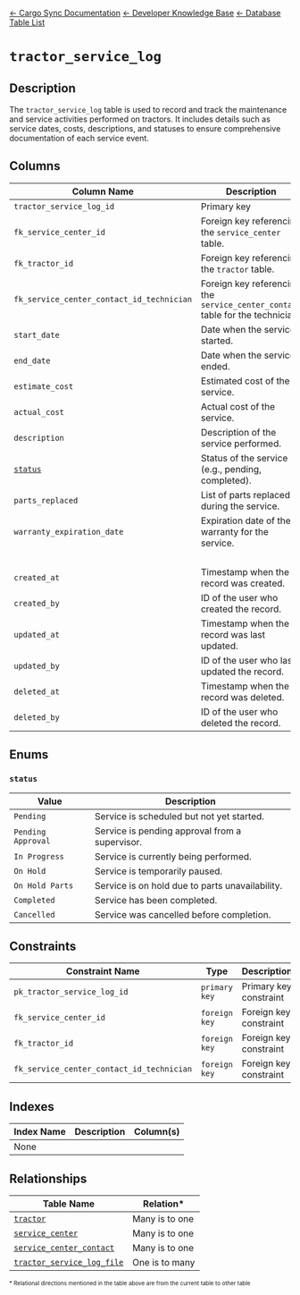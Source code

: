 [← Cargo Sync Documentation](../../../../readme.md) [← Developer Knowledge Base](../../readme.md) [← Database Table List](../database-design.md)

# `tractor_service_log`

## Description

The `tractor_service_log` table is used to record and track the maintenance and service activities performed on tractors. It includes details such as service dates, costs, descriptions, and statuses to ensure comprehensive documentation of each service event.

## Columns

|Column Name|Description|Data Type|Nullable|Default|
|-|-|-|-|-|
|`tractor_service_log_id`|Primary key|`integer`|❌||
|`fk_service_center_id`|Foreign key referencing the `service_center` table.|`integer`|❌||
|`fk_tractor_id`|Foreign key referencing the `tractor` table.|`integer`|❌||
|`fk_service_center_contact_id_technician`|Foreign key referencing the `service_center_contact` table for the technician.|`integer`|✓|`null`|
|`start_date`|Date when the service started.|`date`|❌||
|`end_date`|Date when the service ended.|`date`|❌||
|`estimate_cost`|Estimated cost of the service.|`decimal(10,2)`|✓|`null`|
|`actual_cost`|Actual cost of the service.|`decimal(10,2)`|✓|`null`|
|`description`|Description of the service performed.|`text`|✓|`null`|
|[`status`](#status)|Status of the service (e.g., pending, completed).|`varchar(50)`|❌|`Pending`|
|`parts_replaced`|List of parts replaced during the service.|`text`|✓|`null`|
|`warranty_expiration_date`|Expiration date of the warranty for the service.|`date`|✓|`null`|
|&nbsp;|
|`created_at`|Timestamp when the record was created.|`timestamp`|❌|`current_timestamp`|
|`created_by`|ID of the user who created the record.|`integer`|❌|-1|
|`updated_at`|Timestamp when the record was last updated.|`timestamp`|❌|`current_timestamp`|
|`updated_by`|ID of the user who last updated the record.|`integer`|❌|-1|
|`deleted_at`|Timestamp when the record was deleted.|`timestamp`|✓|`null`|
|`deleted_by`|ID of the user who deleted the record.|`integer`|✓|`null`|

## Enums

### `status`

|Value|Description|
|-|-|
|`Pending`|Service is scheduled but not yet started.|
|`Pending Approval`|Service is pending approval from a supervisor.|
|`In Progress`|Service is currently being performed.|
|`On Hold`|Service is temporarily paused.|
|`On Hold Parts`|Service is on hold due to parts unavailability.|
|`Completed`|Service has been completed.|
|`Cancelled`|Service was cancelled before completion.|

## Constraints

|Constraint Name|Type|Description|Column(s)|
|--|--|--|--|
|`pk_tractor_service_log_id`|`primary key`|Primary key constraint|`tractor_service_log_id`|
|`fk_service_center_id`|`foreign key`|Foreign key constraint|`fk_service_center_id`|
|`fk_tractor_id`|`foreign key`|Foreign key constraint|`fk_tractor_id`|
|`fk_service_center_contact_id_technician`|`foreign key`|Foreign key constraint|`fk_service_center_contact_id_technician`|

## Indexes

|Index Name|Description|Column(s)|
|-|-|-|
|None|

## Relationships

|Table Name|Relation*|
|-|-|
|[`tractor`](./tractor-table.md)|Many is to one|
|[`service_center`](./service-center-table.md)|Many is to one|
|[`service_center_contact`](./service-center-contact-table.md)|Many is to one|
|[`tractor_service_log_file`](./tractor-service-log-file-table.md)|One is to many|

<span style="font-size:10px">\* Relational directions mentioned in the table above are from the current table to other table</span>